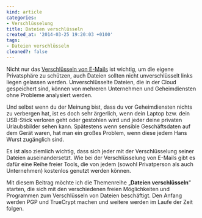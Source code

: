```yaml
---
kind: article
categories:
- Verschlüsselung
title: Dateien verschlüsseln
created_at: '2014-03-25 19:20:03 +0100'
tags:
- Dateien verschlüsseln
cleaned?: false
---
```


Nicht nur das [Verschlüsseln von
E-Mails](http://www.email-nur-an-dich.de/ "Anleitungen zum Verschlüsseln von E-Mails mit PGP")
ist wichtig, um die eigene Privatsphäre zu schützen, auch Dateien
sollten nicht unver­schlüs­selt links liegen gelassen werden.
Unverschlüsselte Dateien, die in der Cloud gespeichert sind, können von
mehreren Unternehmen und Geheimdiensten ohne Probleme analysiert werden.

Und selbst wenn du der Meinung bist, dass du vor Geheim­dien­sten nichts
zu verbergen hat, ist es doch sehr ärgerlich, wenn dein Laptop bzw. dein
USB-Stick verloren geht oder gestohlen wird und jeder deine privaten
Urlaubsbilder sehen kann. Spätestens wenn sensible Geschäftsdaten auf
dem Gerät waren, hat man ein großes Problem, wenn diese jedem Hans Wurst
zugänglich sind.

Es ist also ziemlich wichtig, dass sich jeder mit der Verschlüsselung
seiner Dateien auseinandersetzt. Wie bei der Verschlüsselung von E-Mails
gibt es dafür eine Reihe freier Tools, die von jedem (so­wohl
Privatperson als auch Unternehmen) kostenlos genutzt wer­den können.

Mit diesem Beitrag möchte ich die Themenreihe „**Dateien
ver­schlüsseln**“ starten, die sich mit den verschiedenen freien
Mög­lichkeiten und Programmen zum Verschlüsseln von Dateien
be­schäftigt. Den Anfang werden PGP und TrueCrypt machen und weitere
werden im Laufe der Zeit folgen.
